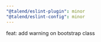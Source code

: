 ```yaml
---
"@talend/eslint-plugin": minor
"@talend/eslint-config": minor
---
```


feat: add warning on bootstrap class

